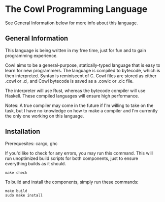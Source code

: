 # The Cowl Programming Language
See General Information below for more info about this language.

## General Information
This language is being written in my free time, just for fun and to gain programming experience.

Cowl aims to be a general-purpose, statically-typed language that is easy to learn for new programmers. The language is compiled to bytecode, which is then interpreted. Syntax is reminiscent of C. Cowl files are stored as either .cowl or .cl, and Cowl bytecode is saved as a .cowlc or .clc file.

The interpreter will use Rust, whereas the bytecode compiler will use Haskell. These compiled languages will ensure high performance.

Notes:
A true compiler may come in the future if I'm willing to take on the task, but I have no knowledge on how to make a compiler and I'm currently the only one working on this language.

## Installation
Prerequesites: cargo, ghc 


If you'd like to check for any errors, you may run this command. This will run unoptimized build scripts for both components, just to ensure everything builds as it should.
```
make check
```

To build and install the components, simply run these commands:
```
make build
sudo make install
```